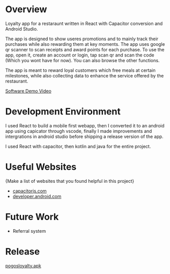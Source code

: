 # Overview

Loyalty app for a restaraunt written in React with Capacitor conversion and Android Studio.

The app is designed to show useres promotions and to mainly track their purchases while also rewarding them at key moments. The app uses google qr scanner to scan receipts and award points for each purchase. To use the app, open it, create an account or login, tap scan qr and scan the code (Which you wont have for now). You can also browse the other functions.

The app is meant to reward loyal customers which free meals at certain milestones, while also collecting data to enhance the service offered by the restaurant.

[Software Demo Video](http://youtube.link.goes.here)

# Development Environment

I used React to build a mobile first webapp, then I converted it to an android app using capicator through vscode, finally I made improvements and intergrations in android studio before shipping a release version of the app.

I used React with capacitor, then kotlin and java for the entire project.

# Useful Websites

{Make a list of websites that you found helpful in this project}
* [capacitorjs.com](https://capacitorjs.com/solution/react)
* [developer.android.com](https://developer.android.com/develop)

# Future Work

* Referral system

# Release

[pogosloyalty.apk]()